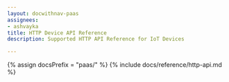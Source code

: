 ```yaml
---
layout: docwithnav-paas
assignees:
- ashvayka
title: HTTP Device API Reference
description: Supported HTTP API Reference for IoT Devices

---
```


{% assign docsPrefix = "paas/" %}
{% include docs/reference/http-api.md %}
